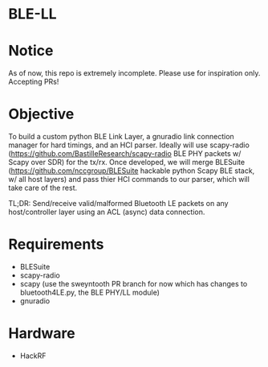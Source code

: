 # BLE-LL

# Notice
As of now, this repo is extremely incomplete. Please use for inspiration only. Accepting PRs!

# Objective
To build a custom python BLE Link Layer, a gnuradio link connection manager for hard timings, and an HCI parser. Ideally will use scapy-radio (https://github.com/BastilleResearch/scapy-radio BLE PHY packets w/ Scapy over SDR) for the tx/rx. Once developed, we will merge BLESuite (https://github.com/nccgroup/BLESuite hackable python Scapy BLE stack, w/ all host layers) and pass thier HCI commands to our parser, which will take care of the rest.

TL;DR:
Send/receive valid/malformed Bluetooth LE packets on any host/controller layer using an ACL (async) data connection.

# Requirements
- BLESuite
- scapy-radio
- scapy (use the sweyntooth PR branch for now which has changes to bluetooth4LE.py, the BLE PHY/LL module)
- gnuradio

# Hardware
- HackRF
